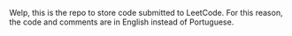Welp, this is the repo to store code submitted to LeetCode. For this reason, the code and comments are in English instead of Portuguese.
